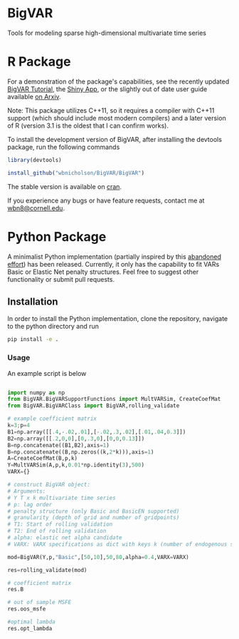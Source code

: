 BigVAR
======



Tools for modeling sparse high-dimensional multivariate time series

# R Package

For a demonstration of the package's capabilities, see the recently updated [BigVAR Tutorial](http://www.wbnicholson.com/BigVAR.html), the [Shiny App](http:/bigvar.ddns.net:3838/BigVAR/), or the slightly out of date user guide available [on Arxiv](https://arxiv.org/abs/1702.07094).

Note: This package utilizes C++11, so it requires a compiler with C++11 support (which should include most modern compilers) and a later version of R (version 3.1 is the oldest that I can confirm works).

To install the development version of BigVAR, after installing the devtools package, run the following commands

```R
library(devtools)

install_github("wbnicholson/BigVAR/BigVAR")
```

The stable version is available on [cran](https://cran.r-project.org/package=BigVAR).


If you experience any bugs or have feature requests, contact me at wbn8@cornell.edu.

# Python Package

A minimalist Python implementation (partially inspired by this [abandoned effort](https://github.com/josh-alley/BigVARPython)) has been released.  Currently, it only has the capability to fit VARs Basic or Elastic Net penalty structures.  Feel free to suggest other functionality or submit pull requests.

## Installation

In order to install the Python implementation, clone the repository, navigate to the python directory and run 

```bash
pip install -e .
```

### Usage

An example script is below

```python

import numpy as np
from BigVAR.BigVARSupportFunctions import MultVARSim, CreateCoefMat
from BigVAR.BigVARClass import BigVAR,rolling_validate

# example coefficient matrix
k=3;p=4
B1=np.array([[.4,-.02,.01],[-.02,.3,.02],[.01,.04,0.3]])
B2=np.array([[.2,0,0],[0,.3,0],[0,0,0.13]])
B=np.concatenate((B1,B2),axis=1)
B=np.concatenate((B,np.zeros((k,2*k))),axis=1)
A=CreateCoefMat(B,p,k)
Y=MultVARSim(A,p,k,0.01*np.identity(3),500)
VARX={}

# construct BigVAR object:
# Arguments:
# Y T x k multivariate time series
# p: lag order
# penalty structure (only Basic and BasicEN supported)
# granularity (depth of grid and number of gridpoints)
# T1: Start of rolling validation
# T2: End of rolling validation
# alpha: elastic net alpha candidate
# VARX: VARX specifications as dict with keys k (number of endogenous series), s (lag order of exogenous series)

mod=BigVAR(Y,p,"Basic",[50,10],50,80,alpha=0.4,VARX=VARX)

res=rolling_validate(mod)

# coefficient matrix
res.B

# out of sample MSFE
res.oos_msfe

#optimal lambda
res.opt_lambda
```



